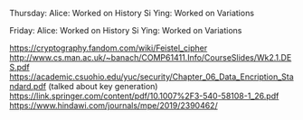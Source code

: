Thursday: 
Alice: Worked on History
Si Ying: Worked on Variations

Friday: Alice: Worked on History
Si Ying: Worked on Variations

https://cryptography.fandom.com/wiki/Feistel_cipher
http://www.cs.man.ac.uk/~banach/COMP61411.Info/CourseSlides/Wk2.1.DES.pdf
https://academic.csuohio.edu/yuc/security/Chapter_06_Data_Encription_Standard.pdf (talked about key generation)
https://link.springer.com/content/pdf/10.1007%2F3-540-58108-1_26.pdf
https://www.hindawi.com/journals/mpe/2019/2390462/

